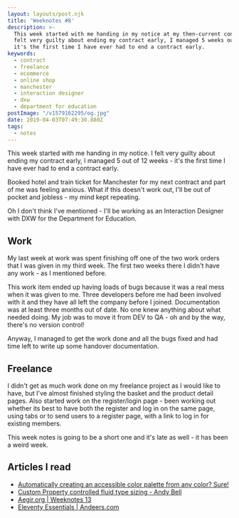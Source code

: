```yaml
---
layout: layouts/post.njk
title: 'Weeknotes #8'
description: >-
  This week started with me handing in my notice at my then-current contract. I
  felt very guilty about ending my contract early, I managed 5 weeks out of 12 -
  it's the first time I have ever had to end a contract early.
keywords:
  - contract
  - freelance
  - ecommerce
  - online shop
  - manchester
  - interaction designer
  - dxw
  - department for education
postImage: "/v1579162295/og.jpg"
date: 2019-04-03T07:49:30.880Z
tags:
  - notes
---
```

This week started with me handing in my notice. I felt very guilty about ending my contract early, I managed 5 out of 12 weeks - it's the first time I have ever had to end a contract early.

Booked hotel and train ticket for Manchester for my next contract and part of me was feeling anxious. What if this doesn't work out, I'll be out of pocket and jobless - my mind kept repeating.

Oh I don't think I've mentioned - I'll be working as an Interaction Designer with DXW for the Department for Education.

## Work
My last week at work was spent finishing off one of the two work orders that I was given in my third week. The first two weeks there I didn't have any work - as I mentioned before.

This work item ended up having loads of bugs because it was a real mess when it was given to me. Three developers before me had been involved with it and they have all left the company before I joined. Documentation was at least three months out of date. No one knew anything about what needed doing. My job was to move it from DEV to QA - oh and by the way, there's no version control!

Anyway, I managed to get the work done and all the bugs fixed and had time left to write up some handover documentation.

## Freelance
I didn't get as much work done on my freelance project as I would like to have, but I've almost finished styling the basket and the product detail pages. Also started work on the register/login page - been working out whether its best to have both the register and log in on the same page, using tabs or to send users to a register page, with a link to log in for existing members.

This week notes is going to be a short one and it's late as well - it has been a weird week.

## Articles I read
- [Automatically creating an accessible color palette from any color? Sure!](https://medium.com/confrere/automatically-creating-an-accessible-color-palette-from-any-color-sure-e735c3f2f45e "Automatically creating an accessible color palette from any color? Sure")
- [Custom Property controlled fluid type sizing - Andy Bell](https://archive.hankchizljaw.com/wrote/custom-property-controlled-fluid-type-sizing/ "Custom Property controlled fluid type sizing - Andy Bell")
- [Aegir.org | Weeknotes 13](https://web.archive.org/web/20240303131055/http://aegir.org/words/weeknotes-13 "Aegir.org | Weeknotes 13")
- [Eleventy Essentials | Andeers.com](https://andeers.com/2019/03/eleventy-essentials/ "Eleventy Essentials | Andeers.com")
